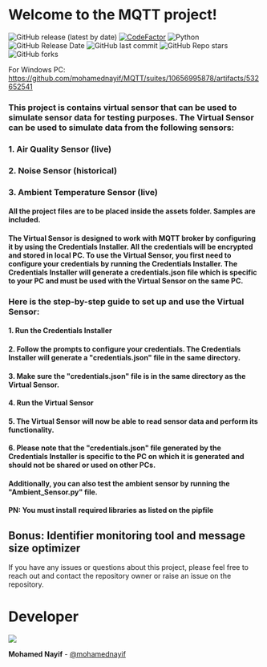 # Welcome to the MQTT project!

![GitHub release (latest by date)](https://img.shields.io/github/v/release/mohamednayif/MQTT)
[![CodeFactor](https://www.codefactor.io/repository/github/mohamednayif/MQTT/badge)](https://www.codefactor.io/repository/github/mohamednayif/MQTT)
![Python](https://img.shields.io/badge/python-v3.11%2B-blue)
![GitHub Release Date](https://img.shields.io/github/release-date/mohamednayif/MQTT?logo=github)
![GitHub last commit](https://img.shields.io/github/last-commit/mohamednayif/MQTT?logo=github)
![GitHub Repo stars](https://img.shields.io/github/stars/mohamednayif/MQTT?style=social)
![GitHub forks](https://img.shields.io/github/forks/mohamednayif/MQTT?style=social)

For Windows PC: https://github.com/mohamednayif/MQTT/suites/10656995878/artifacts/532652541

### This project is contains virtual sensor that can be used to simulate sensor data for testing purposes. The Virtual Sensor can be used to simulate data from the following sensors:
### 1. Air Quality Sensor (live)
### 2. Noise Sensor (historical)
### 3. Ambient Temperature Sensor (live)

#### All the project files are to be placed inside the assets folder. Samples are included.

#### The Virtual Sensor is designed to work with MQTT broker by configuring it by using the Credentials Installer. All the credentials will be encrypted and stored in local PC. To use the Virtual Sensor, you first need to configure your credentials by running the Credentials Installer. The Credentials Installer will generate a credentials.json file which is specific to your PC and must be used with the Virtual Sensor on the same PC.

### Here is the step-by-step guide to set up and use the Virtual Sensor:

#### 1. Run the Credentials Installer
#### 2. Follow the prompts to configure your credentials. The Credentials Installer will generate a "credentials.json" file in the same directory.
#### 3. Make sure the "credentials.json" file is in the same directory as the Virtual Sensor.
#### 4. Run the Virtual Sensor
#### 5. The Virtual Sensor will now be able to read sensor data and perform its functionality.
#### 6. Please note that the "credentials.json" file generated by the Credentials Installer is specific to the PC on which it is generated and should not be shared or used on other PCs.

#### Additionally, you can also test the ambient sensor by running the "Ambient_Sensor.py" file.

#### PN: You must install required libraries as listed on the pipfile

## Bonus: Identifier monitoring tool and message size optimizer

If you have any issues or questions about this project, please feel free to reach out and contact the repository owner or raise an issue on the repository.

# Developer

<a href="https://github.com/mohamednayif/">
  <img src="https://contrib.rocks/image?repo=mohamednayif/MQTT" />
</a>


**Mohamed Nayif** - [@mohamednayif](https://github.com/mohamednayif/)